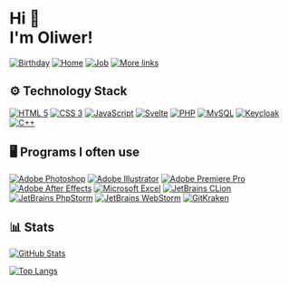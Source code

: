# Hi 👋<br/>I'm Oliwer!

[![Birthday](https://img.shields.io/badge/🎂-V%202003-red?style=for-the-badge "Birthday")](https://github.com/Guliveer)
[![Home](https://img.shields.io/badge/🏠-Zielona%20Góra-45ad2d?style=for-the-badge "Home")](https://github.com/Guliveer)
[![Job](https://img.shields.io/badge/👀-Looking%20for%20job-814ad4?style=for-the-badge "Job")](https://www.linkedin.com/in/oliwer-pawelski/)
[![More links](https://img.shields.io/badge/🌐-See%20more-038cfc?style=for-the-badge "More links")](https://guliveer.github.io/links)


## ⚙️ Technology Stack

[![HTML 5](https://img.shields.io/badge/HTML5-E34F26?style=for-the-badge&logo=html5&logoColor=white)](https://en.wikipedia.org/wiki/HTML5)
[![CSS 3](https://img.shields.io/badge/CSS3-1572B6?style=for-the-badge&logo=css3&logoColor=white)](https://en.wikipedia.org/wiki/CSS)
[![JavaScript](https://img.shields.io/badge/JavaScript-F7DF1E?style=for-the-badge&logo=javascript&logoColor=gray)](https://en.wikipedia.org/wiki/JavaScript)
[![Svelte](https://img.shields.io/badge/Svelte-FF3E00?style=for-the-badge&logo=svelte&logoColor=white)](https://en.wikipedia.org/wiki/Svelte)
[![PHP](https://img.shields.io/badge/PHP-777BB4?style=for-the-badge&logo=php&logoColor=white)](https://en.wikipedia.org/wiki/PHP)
[![MySQL](https://img.shields.io/badge/MySQL-4479A1?style=for-the-badge&logo=mysql&logoColor=white)](https://en.wikipedia.org/wiki/MySQL)
[![Keycloak](https://img.shields.io/badge/Keycloak-4D4D4D?style=for-the-badge&logo=keycloak&logoColor=white)](https://en.wikipedia.org/wiki/Keycloak)
[![C++](https://img.shields.io/badge/C++-00599C?style=for-the-badge&logo=cplusplus&logoColor=white)](https://en.wikipedia.org/wiki/C%2B%2B)



## 🖥️ Programs I often use

[![Adobe Photoshop](https://img.shields.io/badge/Photoshop-Adobe-gray?style=for-the-badge&logo=adobe-photoshop&logoColor=white&labelColor=31A8FF)](https://adobe.com/products/photoshop.html)
[![Adobe Illustrator](https://img.shields.io/badge/Illustrator-Adobe-gray?style=for-the-badge&logo=adobe-illustrator&logoColor=white&labelColor=FF9A00)](https://adobe.com/products/illustrator.html)
[![Adobe Premiere Pro](https://img.shields.io/badge/Premiere%20Pro-Adobe-gray?style=for-the-badge&logo=adobe-premiere-pro&logoColor=white&labelColor=9999FF)](https://adobe.com/products/premiere.html)
[![Adobe After Effects](https://img.shields.io/badge/After%20Effects-Adobe-gray?style=for-the-badge&logo=adobe-after-effects&logoColor=white&labelColor=9999FF)](https://adobe.com/products/aftereffects.html)
[![Microsoft Excel](https://img.shields.io/badge/Excel-Microsoft-gray?style=for-the-badge&logo=microsoft-excel&logoColor=white&labelColor=217346)](https://microsoft.com/microsoft-365/excel)
[![JetBrains CLion](https://img.shields.io/badge/CLion-JetBrains-gray?style=for-the-badge&logo=clion&logoColor=white&labelColor=21D789)](https://www.jetbrains.com/clion/)
[![JetBrains PhpStorm](https://img.shields.io/badge/PhpStorm-JetBrains-gray?style=for-the-badge&logo=phpstorm&logoColor=white&labelColor=AF1DF5)](https://www.jetbrains.com/phpstorm/)
[![JetBrains WebStorm](https://img.shields.io/badge/WebStorm-JetBrains-gray?style=for-the-badge&logo=webstorm&logoColor=white&labelColor=07C3F2)](https://www.jetbrains.com/webstorm/)
[![GitKraken](https://img.shields.io/badge/GitKraken-179287?style=for-the-badge&logo=gitkraken&logoColor=white)](https://www.gitkraken.com/)


## 📊 Stats

[![GitHub Stats](https://github-readme-stats.vercel.app/api?username=Guliveer&theme=radical&hide_title=true&hide_border=true&show_icons=true&include_all_commits=true&count_private=true)](https://github.com/Guliveer)

[![Top Langs](https://github-readme-stats.vercel.app/api/top-langs/?username=Guliveer&theme=radical&hide_title=false&hide_border=true&langs_count=10)](https://github.com/Guliveer)

